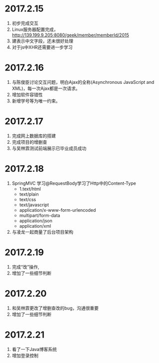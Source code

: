 # 2017.2.15

1. 初步完成交互
2. Linux服务器配置完成，http://139.199.9.205:8080/geek/member/memberId/2015
3. 建表示中文字段，还未很好处理
4. 对于js中XHR还需要进一步学习

# 2017.2.16

1. 与陈俊臣讨论交互问题，明白Ajax的全称(Asynchronous JavaScript and XML)，每一次Ajax都是一次请求。
2. 增加软件容错性
3. 新增学号等为唯一约束。

# 2017.2.17

1. 完成网上数据库的搭建
2. 完成项目的增删查
3. 与吴林霏测试前端展示已毕业成员成功

# 2017.2.18

1. SpringMVC 学习@RequestBody学习了Http中的Content-Type
   - 1.text/html
    - text/plain
    - text/css
    - text/javascript
    - application/x-www-form-urlencoded
    - multipart/form-data
    - application/json
    - application/xml
2. 与凌龙一起商量了后台项目架构

# 2017.2.19
1. 完成“改”操作,
2. 增加了一些细节判断

# 2017.2.20

1. 和吴林霏更改了增删查改的bug，沟通很重要
2. 增加了一些细节判断

# 2017.2.21

1. 看了一下Java博客系统
2. 增加登录控制
